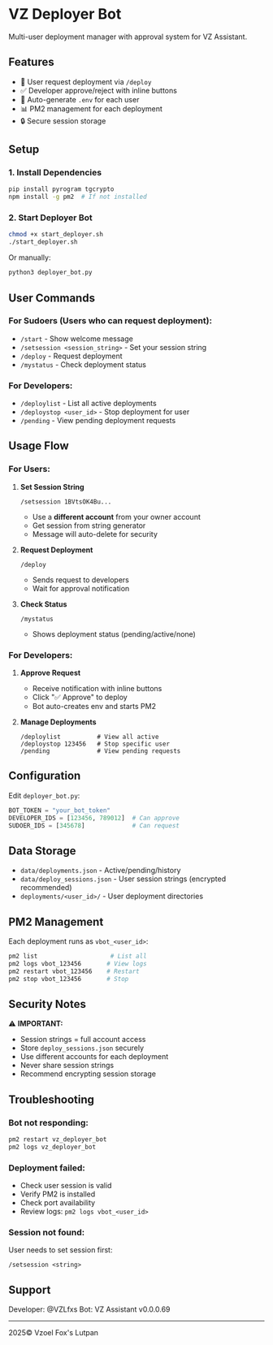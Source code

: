 # VZ Deployer Bot

Multi-user deployment manager with approval system for VZ Assistant.

## Features

- 🤖 User request deployment via `/deploy`
- ✅ Developer approve/reject with inline buttons
- 🔐 Auto-generate `.env` for each user
- 📊 PM2 management for each deployment
- 🔒 Secure session storage

## Setup

### 1. Install Dependencies

```bash
pip install pyrogram tgcrypto
npm install -g pm2  # If not installed
```

### 2. Start Deployer Bot

```bash
chmod +x start_deployer.sh
./start_deployer.sh
```

Or manually:

```bash
python3 deployer_bot.py
```

## User Commands

### For Sudoers (Users who can request deployment):

- `/start` - Show welcome message
- `/setsession <session_string>` - Set your session string
- `/deploy` - Request deployment
- `/mystatus` - Check deployment status

### For Developers:

- `/deploylist` - List all active deployments
- `/deploystop <user_id>` - Stop deployment for user
- `/pending` - View pending deployment requests

## Usage Flow

### For Users:

1. **Set Session String**
   ```
   /setsession 1BVtsOK4Bu...
   ```
   - Use a **different account** from your owner account
   - Get session from string generator
   - Message will auto-delete for security

2. **Request Deployment**
   ```
   /deploy
   ```
   - Sends request to developers
   - Wait for approval notification

3. **Check Status**
   ```
   /mystatus
   ```
   - Shows deployment status (pending/active/none)

### For Developers:

1. **Approve Request**
   - Receive notification with inline buttons
   - Click "✅ Approve" to deploy
   - Bot auto-creates env and starts PM2

2. **Manage Deployments**
   ```
   /deploylist          # View all active
   /deploystop 123456   # Stop specific user
   /pending             # View pending requests
   ```

## Configuration

Edit `deployer_bot.py`:

```python
BOT_TOKEN = "your_bot_token"
DEVELOPER_IDS = [123456, 789012]  # Can approve
SUDOER_IDS = [345678]             # Can request
```

## Data Storage

- `data/deployments.json` - Active/pending/history
- `data/deploy_sessions.json` - User session strings (encrypted recommended)
- `deployments/<user_id>/` - User deployment directories

## PM2 Management

Each deployment runs as `vbot_<user_id>`:

```bash
pm2 list                    # List all
pm2 logs vbot_123456       # View logs
pm2 restart vbot_123456    # Restart
pm2 stop vbot_123456       # Stop
```

## Security Notes

⚠️ **IMPORTANT:**

- Session strings = full account access
- Store `deploy_sessions.json` securely
- Use different accounts for each deployment
- Never share session strings
- Recommend encrypting session storage

## Troubleshooting

### Bot not responding:
```bash
pm2 restart vz_deployer_bot
pm2 logs vz_deployer_bot
```

### Deployment failed:
- Check user session is valid
- Verify PM2 is installed
- Check port availability
- Review logs: `pm2 logs vbot_<user_id>`

### Session not found:
User needs to set session first:
```
/setsession <string>
```

## Support

Developer: @VZLfxs
Bot: VZ Assistant v0.0.0.69

---

2025© Vzoel Fox's Lutpan
